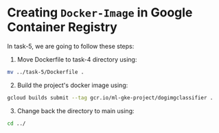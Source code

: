 # Creating `Docker-Image` in Google Container Registry
In task-5, we are going to follow these steps:

1. Move Dockerfile to task-4 directory using:
```bash
mv ../task-5/Dockerfile .
```
2. Build the project's docker image using:
```bash
gcloud builds submit --tag gcr.io/ml-gke-project/dogimgclassifier .
```
3. Change back the directory to main using:
```bash
cd ../
```
